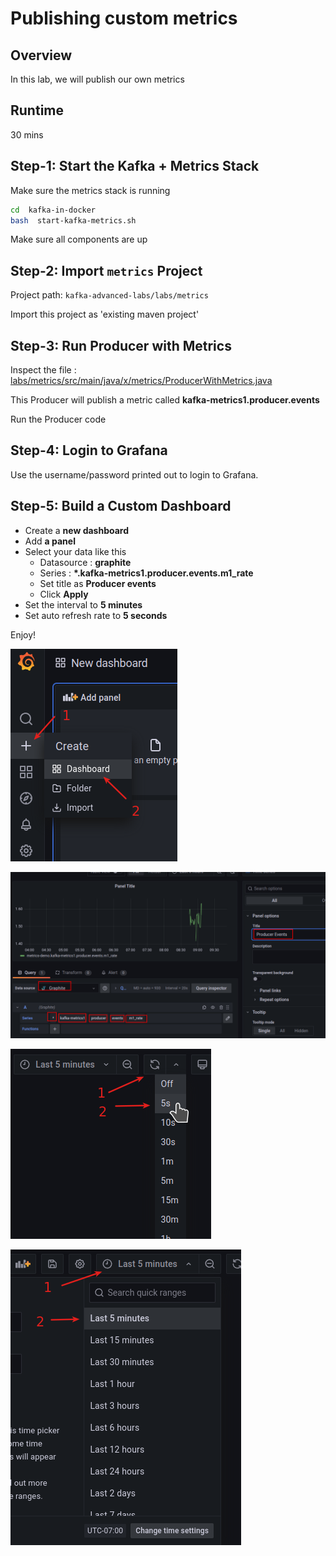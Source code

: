 <link rel='stylesheet' href='assets/css/main.css'/>

# Publishing custom metrics

## Overview

In this lab, we will publish our own metrics

## Runtime

30 mins

## Step-1: Start the Kafka + Metrics Stack

Make sure the metrics stack is running

```bash
cd  kafka-in-docker
bash  start-kafka-metrics.sh
```

Make sure all components are up

## Step-2: Import `metrics` Project

Project path: `kafka-advanced-labs/labs/metrics`

Import this project as 'existing maven project'

## Step-3: Run Producer with Metrics

Inspect the file : [labs/metrics/src/main/java/x/metrics/ProducerWithMetrics.java](labs/metrics/src/main/java/x/metrics/ProducerWithMetrics.java)

This Producer will publish a metric called **kafka-metrics1.producer.events**

Run the Producer code

## Step-4: Login to Grafana

Use the username/password printed out to login to Grafana.

## Step-5: Build a Custom Dashboard

* Create a **new dashboard**
* Add **a panel**
* Select your data like this
    - Datasource : **graphite**
    - Series  : **\*.kafka-metrics1.producer.events.m1_rate**
    - Set title as **Producer events**
    - Click **Apply**
* Set the interval to **5 minutes**
* Set auto refresh rate to **5 seconds**

Enjoy!

![](assets/images/metrics-3.png)

![](assets/images/metrics-4.png)

![](assets/images/metrics-5.png)

![](assets/images/metrics-6.png)